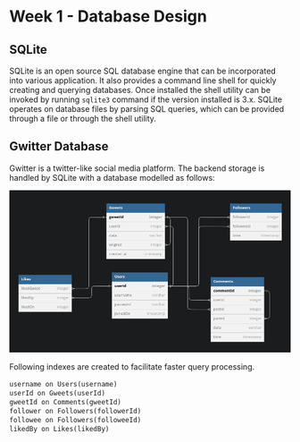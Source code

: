 # Week 1 - Database Design
## SQLite
SQLite is an open source SQL database engine that can be incorporated into various application. It also provides a command line shell for quickly creating and querying databases. Once installed the shell utility can be invoked by running `sqlite3` command if the version installed is 3.x. SQLite operates on database files by parsing SQL queries, which can be provided through a file or through the shell utility.

## Gwitter Database
Gwitter is a twitter-like social media platform. The backend storage is handled by SQLite with a database modelled as follows:

![schema.png](../assets/schema.png)

Following indexes are created to facilitate faster query processing.
```
username on Users(username)
userId on Gweets(userId)
gweetId on Comments(gweetId)
follower on Followers(followerId)
followee on Followers(followeeId)
likedBy on Likes(likedBy)
```